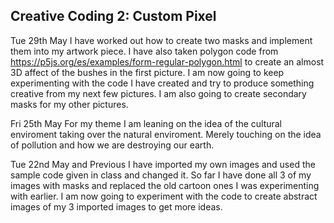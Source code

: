 ## Creative Coding 2: Custom Pixel

Tue 29th May
I have worked out how to create two masks and implement them into my artwork piece. I have also taken polygon code from 
https://p5js.org/es/examples/form-regular-polygon.html to create an almost 3D affect of the bushes in the first picture.
I am now going to keep experimenting with the code I have created and try to produce something creative from my next few pictures.
I am also going to create secondary masks for my other pictures.

Fri 25th May
For my theme I am leaning on the idea of the cultural enviroment taking over the natural enviroment. Merely touching on the idea of pollution and how we are destroying our earth.

Tue 22nd May and Previous
I have imported my own images and used the sample code given in class and changed it. So far I have done all 3 of my images with masks and replaced the old cartoon ones I was experimenting with earlier. I am now going to experiment with the code to create abstract images of my 3 imported images to get more ideas.
